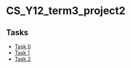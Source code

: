 # CS_Y12_term3_project2

## Tasks
- [Task 0](tasks/task0.md)
- [Task 1](tasks/task1.md)
- [Task 2](tasks/task2.md)
